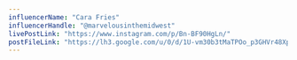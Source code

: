 ```yaml
---
influencerName: "Cara Fries"
influencerHandle: "@marvelousinthemidwest"
livePostLink: "https://www.instagram.com/p/Bn-BF90HgLn/"
postFileLink: "https://lh3.google.com/u/0/d/1U-vm30b3tMaTPOo_p3GHVr48XpvwguM6"
---
```

